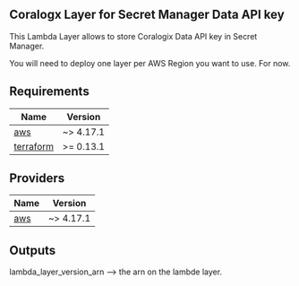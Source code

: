 ## Coralogx Layer for Secret Manager Data API key

This Lambda Layer allows to store Coralogix Data API key in Secret Manager. 

You will need to deploy one layer per AWS Region you want to use. For now.

## Requirements 

| Name | Version |
|------|---------|
| <a name="requirement_aws"></a> [aws](#requirement\_aws) | ~> 4.17.1 |
| <a name="requirement_terraform"></a> [terraform](#requirement\_terraform) | >= 0.13.1 |

## Providers

| Name | Version |
|------|---------|
| <a name="provider_aws"></a> [aws](#provider\_aws) | ~> 4.17.1 |

## Outputs

lambda_layer_version_arn --> the arn on the lambde layer.
